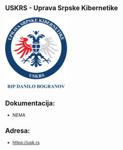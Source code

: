 ## USKRS - Uprava Srpske Kibernetike 

<p>
 <img src="https://github.com/antistereotip/uskrs/blob/master/uskrs.jpg" width="200" />
</p>

## Dokumentacija:
 
- NEMA

## Adresa:

- https://usk.rs
